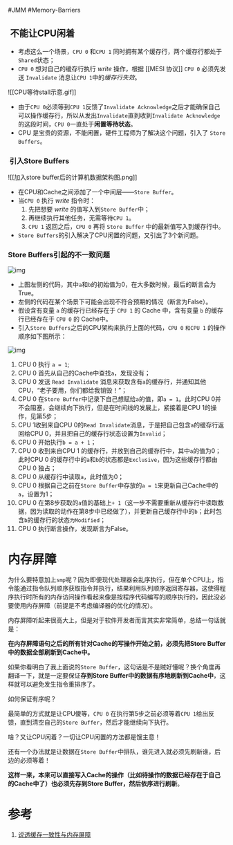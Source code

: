 #JMM #Memory-Barriers 

##  不能让CPU闲着

- 考虑这么一个场景，`CPU 0` 和`CPU 1` 同时拥有某个缓存行，两个缓存行都处于`Shared`状态；
- `CPU 0` 想对自己的缓存行执行 *write* 操作，根据 [[MESI 协议]] `CPU 0` 必须先发送 `Invalidate` 消息让`CPU 1`中的*缓存行失效*。

![[CPU等待stall示意.gif]]
- 由于`CPU 0`必须等到`CPU 1`反馈了`Invalidate Acknowledge`之后才能确保自己可以操作缓存行，所以从发出`Invalidate`直到收到`Invalidate Acknowledge`的这段时间，`CPU 0`一直处于**闲置等待状态**。
- CPU 是宝贵的资源，不能闲置，硬件工程师为了解决这个问题，引入了 `Store Buffers`。

###  引入Store Buffers
![[加入store buffer后的计算机数据架构图.png]]
- 在CPU和Cache之间添加了一个中间层——`Store Buffer`。
- 当`CPU 0` 执行 *write* 指令时：
	1. 先把想要 *write* 的值写入到`Store Buffer`中；
	2. 再继续执行其他任务，无需等待`CPU 1`。
	3. `CPU 1` 返回之后，`CPU 0` 再将 `Store Buffer` 中的最新值写入到缓存行中。
- `Store Buffers`的引入解决了CPU闲置的问题，又引出了3个新问题。


### Store Buffers引起的不一致问题

![img](http://qiniu.chanmufeng.com/2022-07-27-024458.png)

- 上图左侧的代码，其中`a`和`b`的初始值为0，在大多数时候，最后的断言会为 True。
- 左侧的代码在某个场景下可能会出现不符合预期的情况（断言为False）。
- 假设含有变量 `a` 的缓存行已经存在于 `CPU 1` 的 Cache 中，含有变量 `b` 的缓存行已经存在于 `CPU 0` 的 Cache中。
- 引入`Store Buffers`之后的CPU架构来执行上面的代码，`CPU 0` `和CPU 1` 的操作顺序如下图所示：

![img](http://qiniu.chanmufeng.com/2022-07-27-024504.png)

1.  CPU 0 执行 `a = 1`;
2.  CPU 0 首先从自己的Cache中查找`a`，发现没有；
3.  CPU 0 发送 `Read Invalidate` 消息来获取含有`a`的缓存行，并通知其他CPU，“老子要用，你们都给我销毁！”；
4.  CPU 0 在`Store Buffer`中记录下自己想赋给`a`的值，即`a = 1`。此时CPU 0并不会阻塞，会继续向下执行，但是在时间线的发展上，紧接着是CPU 1的操作，见第5步；
5.  CPU 1收到来自CPU 0的`Read Invalidate`消息，于是把自己包含`a`的缓存行返回给CPU 0，并且把自己的缓存行状态设置为`Invalid`；
6.  CPU 0 开始执行`b = a + 1`；
7.  CPU 0 收到来自CPU 1 的缓存行，并放到自己的缓存行中，其中`a`的值为0；此时CPU 0 的缓存行中的`a`和`b`的状态都是`Exclusive`，因为这些缓存行都由CPU 0 独占；
8.  CPU 0 从缓存行中读取`a`，此时值为0；
9.  CPU 0 根据自己之前在`Store Buffer`中存放的`a = 1`来更新自己Cache中的`a`，设置为1；
10.  CPU 0 在第8步获取的`a`值的基础上`+ 1`（这一步不需要重新从缓存行中读取数据，因为读取的动作在第8步中已经做了），并更新自己缓存行中的`b`；此时包含`b`的缓存行的状态`为Modified`；
11.  CPU 0 执行断言操作，发现断言为False。






# 内存屏障
为什么要特意加上`smp`呢？因为即便现代处理器会乱序执行，但在单个CPU上，指令能通过指令队列顺序获取指令并执行，结果利用队列顺序返回寄存器，这使得程序执行时所有的内存访问操作看起来像是按程序代码编写的顺序执行的，因此没必要使用内存屏障（前提是不考虑编译器的优化的情况）。

内存屏障听起来很高大上，但是对于软件开发者而言其实非常简单，总结一句话就是：

**在内存屏障语句之后的所有针对Cache的写操作开始之前，必须先把Store Buffer中的数据全部刷新到Cache中。**

如果你看明白了我上面说的`Store Buffer`，这句话是不是贼好懂呢？换个角度再翻译一下，就是一定要保证**存到Store Buffer中的数据有序地刷新到Cache中**，这样就可以避免发生指令重排序了。

如何保证有序呢？

最简单的方式就是让CPU傻等，`CPU 0` 在执行第5步之前必须等着`CPU 1`给出反馈，直到清空自己的`Store Buffer`，然后才能继续向下执行。

啥？又让CPU闲着？一切让CPU闲置的方法都是馊主意！

还有一个办法就是让数据在`Store Buffer`中排队，谁先进入就必须先刷新谁，后边的必须等着！

**这样一来，本来可以直接写入Cache的操作（比如待操作的数据已经存在于自己的Cache中了）也必须先存到Store Buffer，然后依序进行刷新**。


# 参考
1. [说透缓存一致性与内存屏障](https://www.cnblogs.com/chanmufeng/p/16523365.html)